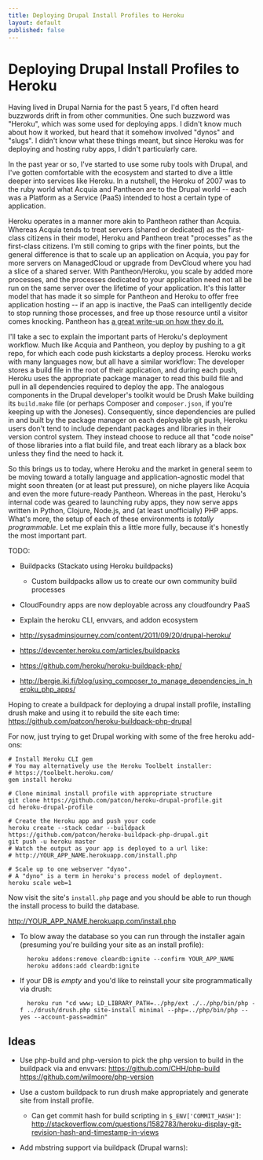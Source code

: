 ```yaml
---
title: Deploying Drupal Install Profiles to Heroku
layout: default
published: false
---
```


# Deploying Drupal Install Profiles to Heroku

Having lived in Drupal Narnia for the past 5 years, I'd often heard buzzwords drift in from other communities. One such buzzword was "Heroku", which was some used for deploying apps. I didn't know much about how it worked, but heard that it somehow involved "dynos" and "slugs". I didn't know what these things meant, but since Heroku was for deploying and hosting ruby apps, I didn't particularly care.

In the past year or so, I've started to use some ruby tools with Drupal, and I've gotten comfortable with the ecosystem and started to dive a little deeper into services like Heroku. In a nutshell, the Heroku of 2007 was to the ruby world what Acquia and Pantheon are to the Drupal world -- each was a Platform as a Service (PaaS) intended to host a certain type of application.

Heroku operates in a manner more akin to Pantheon rather than Acquia. Whereas Acquia tends to treat servers (shared or dedicated) as the first-class citizens in their model, Heroku and Pantheon treat "processes" as the first-class citizens. I'm still coming to grips with the finer points, but the general difference is that to scale up an application on Acquia, you pay for more servers on ManagedCloud or upgrade from DevCloud where you had a slice of a shared server. With Pantheon/Heroku, you scale by added more processes, and the processes dedicated to your application need not all be run on the same server over the lifetime of your application. It's this latter model that has made it so simple for Pantheon and Heroku to offer free application hosting -- if an app is inactive, the PaaS can intelligently decide to stop running those processes, and free up those resource until a visitor comes knocking. Pantheon has [a great write-up on how they do it.](https://www.getpantheon.com/news/inside-pantheon-drops)

I'll take a sec to explain the important parts of Heroku's deployment workflow. Much like Acquia and Pantheon, you deploy by pushing to a git repo, for which each code push kickstarts a deploy process. Heroku works with many languages now, but all have a similar workflow: The developer stores a build file in the root of their application, and during each push, Heroku uses the appropriate package manager to read this build file and pull in all dependencies required to deploy the app. The analogous components in the Drupal developer's toolkit would be Drush Make building its `build.make` file (or perhaps Composer and `composer.json`, if you're keeping up with the Joneses). Consequently, since dependencies are pulled in and built by the package manager on each deployable git push, Heroku users don't tend to include dependant packages and libraries in their version control system. They instead choose to reduce all that "code noise" of those libraries into a flat build file, and treat each library as a black box unless they find the need to hack it.

So this brings us to today, where Heroku and the market in general seem to be moving toward a totally language and application-agnostic model that might soon threaten (or at least put pressure), on niche players like Acquia and even the more future-ready Pantheon. Whereas in the past, Heroku's internal code was geared to launching ruby apps, they now serve apps written in Python, Clojure, Node.js, and (at least unofficially) PHP apps. What's more, the setup of each of these environments is *totally programmable*. Let me explain this a little more fully, because it's honestly the most important part.

TODO:
- Buildpacks (Stackato using Heroku buildpacks)
  - Custom buildpacks allow us to create our own community build processes
- CloudFoundry apps are now deployable across any cloudfoundry PaaS
- Explain the heroku CLI, envvars, and addon ecosystem

- http://sysadminsjourney.com/content/2011/09/20/drupal-heroku/
- https://devcenter.heroku.com/articles/buildpacks
- https://github.com/heroku/heroku-buildpack-php/
- http://bergie.iki.fi/blog/using_composer_to_manage_dependencies_in_heroku_php_apps/

Hoping to create a buildpack for deploying a drupal install profile, installing drush make and using it to rebuild the site each time:
https://github.com/patcon/heroku-buildpack-php-drupal

For now, just trying to get Drupal working with some of the free heroku add-ons:

```
# Install Heroku CLI gem
# You may alternatively use the Heroku Toolbelt installer:
# https://toolbelt.heroku.com/
gem install heroku

# Clone minimal install profile with appropriate structure
git clone https://github.com/patcon/heroku-drupal-profile.git
cd heroku-drupal-profile

# Create the Heroku app and push your code
heroku create --stack cedar --buildpack https://github.com/patcon/heroku-buildpack-php-drupal.git
git push -u heroku master
# Watch the output as your app is deployed to a url like:
# http://YOUR_APP_NAME.herokuapp.com/install.php

# Scale up to one webserver "dyno".
# A "dyno" is a term in heroku's process model of deployment.
heroku scale web=1
```

Now visit the site's `install.php` page and you should be able to run though the install process to build the database.

http://YOUR_APP_NAME.herokuapp.com/install.php

- To blow away the database so you can run through the installer again (presuming you're building your site as an install profile):

        heroku addons:remove cleardb:ignite --confirm YOUR_APP_NAME
        heroku addons:add cleardb:ignite

- If your DB is *empty* and you'd like to reinstall your site programmatically via drush:

        heroku run "cd www; LD_LIBRARY_PATH=../php/ext ./../php/bin/php -f ../drush/drush.php site-install minimal --php=../php/bin/php --yes --account-pass=admin"
        
## Ideas

- Use php-build and php-version to pick the php version to build in the buildpack via and envvars:
https://github.com/CHH/php-build
https://github.com/wilmoore/php-version

- Use a custom buildpack to run drush make appropriately and generate site from install profile.
  - Can get commit hash for build scripting in `$_ENV['COMMIT_HASH']`:
  http://stackoverflow.com/questions/1582783/heroku-display-git-revision-hash-and-timestamp-in-views
- Add mbstring support via buildpack (Drupal warns):